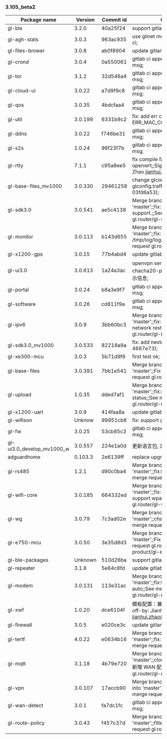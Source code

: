 ### 3.105_beta2
| Package name | Version | Commit id | Commit msg |
| ---------------------- | --------- | -------- | ------------------------------ |
| gl-ble | 3.2.0 | 40a25f24 | support gitlab ci; |
| gl-agh-stats | 3.0.3 | 963ac935 | use glinet mode and support gitlab ci; |
| gl-files-brower | 3.0.8 | ab0f8904 | update gitlan ci config; |
| gl-crond | 3.0.4 | 0a550061 | gitlab ci append commit sha and msg; |
| gl-tor | 3.1.2 | 32d546a4 | gitlab ci append commit sha and msg; |
| gl-cloud-ui | 3.0.22 | a7d9f9c8 | gitlab ci append commit sha and msg; |
| gl-qos | 3.0.35 | 4bdcfaa4 | gitlab ci append commit sha and msg; |
| gl-util | 3.0.199 | 6331b9c2 | fix: add err code: ERR_MAC_CONFLICT; |
| gl-ddns | 3.0.22 | f746be31 | gitlab ci append commit sha and msg; |
| gl-s2s | 1.0.24 | 98f23f7b | gitlab ci append commit sha and msg; |
| gl-rtty | 7.1.1 | c95a8ee5 | fix compile fail on old openwrt;;Signed-off-by: Jianhui Zhao <jianhui.zhao@gl-inet.com>; |
| gl-base-files_mv1000 | 3.0.330 | 29461258 | change glconfig.switch to glconfig.traffic_control(merge 03fd6a53); |
| gl-sdk3.0 | 3.0.541 | ae5c4138 | Merge branch '2B_firmware' into 'master';;fix: add old product WPA3 support.;;See merge request gl.router/gl-sdk3.0!16 |
| gl-monitor | 3.0.113 | b143d655 | Merge branch 'fix_nextdns' into 'master';;fix: nexdns log to /tmp/log/log.dnsmasq;;See merge request gl.router/gl-monitor!2 |
| gl-x1200-gps | 3.0.15 | 77b4abd4 | update gitlab ci config; |
| gl-ui3.0 | 3.0.613 | 1a24a3ac | openvpn server: 更新encription为chacha20-poly1305的弹出窗口及提示信息; |
| gl-portal | 3.0.24 | b8a3e9f7 | gitlab ci append commit sha and msg; |
| gl-software | 3.0.26 | cd811f9a | gitlab ci append commit sha and msg; |
| gl-ipv6 | 3.0.9 | 3bb60bc3 | Merge branch 'fix_ipv6' into 'master';;fix: reset switch when network restart;;See merge request gl.router/gl-ipv6!3 |
| gl-sdk3.0_mv1000 | 3.0.533 | 82218a9a | fix: add nextdns id(merge master 4667e73); |
| gl-xe300-mcu | 3.0.3 | 5b71d9f6 | first test ok; |
| gl-base-files | 3.0.391 | 7bb1e541 | Merge branch 'fix_mt1300' into 'master';;Fix mt1300;;See merge request gl.router/gl-base-files!28 |
| gl-upload | 1.0.35 | dded7af1 | Merge branch 'x300b' into 'master';;fix:x300b xe300  wifi status;;See merge request gl.router/gl-upload!2 |
| gl-x1200-uart | 3.0.9 | 414faa8a | update gitlab ci config; |
| gl-wifison | Unknow | 99951cb8 | fix: support gitlab_ci; |
| gl-fw | 3.0.25 | 53cb85c3 | gitlab ci append commit sha and msg; |
| gl-ui3.0_develop_mv1000_w | 3.0.557 | 224e1a0d | 更新语言包, 添加韩语; |
| adguardhome | 0.103.3 | 2e6139ff | replace upgrade save; |
| gl-rs485 | 1.2.1 | d90c0ba4 | Merge branch 'develop' into 'master';;fix:fix mqtt auto conn;;See merge request gl.router/gl-rs485!3 |
| gl-wifi-core | 3.0.185 | 664332ed | Merge branch 'fix_mt1300' into 'master';;fix: mt1300 wifi apcli is not support wpa3;;See merge request gl.router/gl-wifi-core!1 |
| gl-wg | 3.0.79 | 7c3ad02e | Merge branch 'fix_route' into 'master';;change metric to 1;;See merge request gl.router/gl-wg!8 |
| gl-e750-mcu | 3.0.50 | 3e35d8d3 | Merge branch 'fix_code_quality' into 'master';;Fix code quality;;See merge request gl.router/gl-e750-product/gl-e750-mcu!1 |
| gl-ble-packages | Unknown | 510d26ba | support gitlab ci; |
| gl-repeater | 3.1.8 | 5e64c8fd | update gitlab ci config; |
| gl-modem | 3.0.131 | 113e31ac | Merge branch 'x300b' into 'master';;fix:fix x300b modem auto;;See merge request gl.router/gl-modem!3 |
| gl-xwf | 1.0.20 | dce6104f | 模板配置：兼容标准模板配置;;Signed-off-by: Jianhui Zhao <jianhui.zhao@gl-inet.com>; |
| gl-firewall | 3.0.5 | e020ce3c | update gitlan ci config; |
| gl-tertf | 4.0.22 | e0634b16 | Merge branch 'fix_mv1000' into 'master';;fix: adapt to mv1000;;See merge request gl.router/gl-tertf!5 |
| gl-mqtt | 3.1.18 | 4b79e720 | Merge branch 'batchset-wan' into 'master';;cloud/goodcloud/batch_set: 新增 WAN 配置;;See merge request gl.router/gl-mqtt!2 |
| gl-vpn | 3.0.107 | 17accb90 | Merge branch 'fix_wireless_drop' into 'master';;fix_wifi_down;;See merge request gl.router/gl-vpn!8 |
| gl-wan-detect | 3.0.1 | fa7dc1fc | gitlab ci append commit sha and msg; |
| gl-route-policy | 3.0.43 | f457c37d | Merge branch 'fix_ipv6_dns' into 'master';;filter ipv6 dns;;See merge request gl.router/gl-route-policy!1 |
